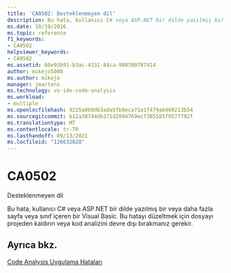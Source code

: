 ```yaml
---
title: 'CA0502: Desteklenmeyen dil'
description: Bu hata, kullanıcı C# veya ASP.NET bir dilde yazılmış bir veya daha fazla sayfa veya sınıf içeren bir Visual Basic.
ms.date: 10/19/2016
ms.topic: reference
f1_keywords:
- CA0502
helpviewer_keywords:
- CA0502
ms.assetid: 60e93b91-b3ac-4331-84ca-989700787414
author: mikejo5000
ms.author: mikejo
manager: jmartens
ms.technology: vs-ide-code-analysis
ms.workload:
- multiple
ms.openlocfilehash: 9225a0b9d63ada5fb0eca71a1f479a6460213b54
ms.sourcegitcommit: b12a38744db371d2894769ecf305585f9577792f
ms.translationtype: MT
ms.contentlocale: tr-TR
ms.lasthandoff: 09/13/2021
ms.locfileid: "126632828"
---
```

# <a name="ca0502"></a>CA0502

Desteklenmeyen dil

Bu hata, kullanıcı C# veya ASP.NET bir dilde yazılmış bir veya daha fazla sayfa veya sınıf içeren bir Visual Basic. Bu hatayı düzeltmek için dosyayı projeden kaldırın veya kod analizini devre dışı bırakmanız gerekir.

## <a name="see-also"></a>Ayrıca bkz.
[Code Analysis Uygulama Hataları](../code-quality/code-analysis-application-errors.md)
